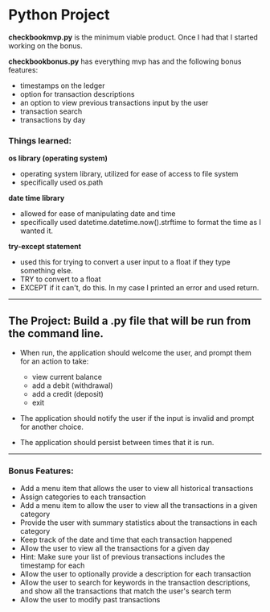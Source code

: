 # Python Project

**checkbookmvp.py** is the minimum viable product. Once I had that I started working on the bonus.

**checkbookbonus.py** has everything mvp has and the following bonus features:
- timestamps on the ledger
- option for transaction descriptions
- an option to view previous transactions input by the user
- transaction search
- transactions by day

### Things learned:

**os library (operating system)**
 - operating system library, utilized for ease of access to file system
 - specifically used os.path

 **date time library**
 - allowed for ease of manipulating date and time
 - specifically used datetime.datetime.now().strftime to format the time as I wanted it.

 **try-except statement**
 - used this for trying to convert a user input to a float if they type something else.
 - TRY to convert to a float
 - EXCEPT if it can't, do this. In my case I printed an error and used return.



---
## The Project: Build a .py file that will be run from the command line.

- When run, the application should welcome the user, and prompt them for an action to take:
    - view current balance
    - add a debit (withdrawal)
    - add a credit (deposit)
    - exit

- The application should notify the user if the input is invalid and prompt for another choice.

- The application should persist between times that it is run.

---

### Bonus Features:

- Add a menu item that allows the user to view all historical transactions
- Assign categories to each transaction
- Add a menu item to allow the user to view all the transactions in a given category
- Provide the user with summary statistics about the transactions in each category
- Keep track of the date and time that each transaction happened
- Allow the user to view all the transactions for a given day
- Hint: Make sure your list of previous transactions includes the timestamp for each
- Allow the user to optionally provide a description for each transaction
- Allow the user to search for keywords in the transaction descriptions, and show all the transactions that match the user's search term
- Allow the user to modify past transactions
